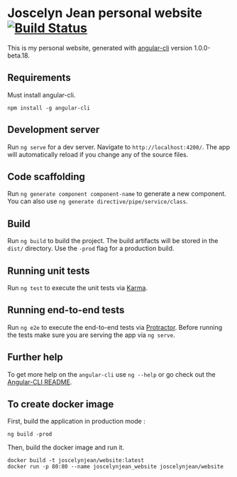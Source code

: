 # Joscelyn Jean personal website [![Build Status](https://travis-ci.org/joscelynjean/joscelynjean-website.svg?branch=develop)](https://travis-ci.org/joscelynjean/joscelynjean-website)

This is my personal website, generated with [angular-cli](https://github.com/angular/angular-cli) version 1.0.0-beta.18.

## Requirements

Must install angular-cli.

    npm install -g angular-cli

## Development server
Run `ng serve` for a dev server. Navigate to `http://localhost:4200/`. The app will automatically reload if you change any of the source files.

## Code scaffolding

Run `ng generate component component-name` to generate a new component. You can also use `ng generate directive/pipe/service/class`.

## Build

Run `ng build` to build the project. The build artifacts will be stored in the `dist/` directory. Use the `-prod` flag for a production build.

## Running unit tests

Run `ng test` to execute the unit tests via [Karma](https://karma-runner.github.io).

## Running end-to-end tests

Run `ng e2e` to execute the end-to-end tests via [Protractor](http://www.protractortest.org/).
Before running the tests make sure you are serving the app via `ng serve`.

## Further help

To get more help on the `angular-cli` use `ng --help` or go check out the [Angular-CLI README](https://github.com/angular/angular-cli/blob/master/README.md).

## To create docker image

First, build the application in production mode :

    ng build -prod

Then, build the docker image and run it.

    docker build -t joscelynjean/website:latest
    docker run -p 80:80 --name joscelynjean_website joscelynjean/website
